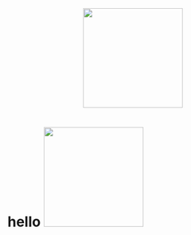 
<div id="header" align="center">
  <img src="https://media.giphy.com/media/MM0Jrc8BHKx3y/giphy.gif" width="200"/>
</div>

<h1>
hello
  <img src="https://media.giphy.com/media/hvRJCLFzcasrR4ia7z/giphy.gif" width="200px"/>
</h1>
<!--
**soncreux/soncreux** is a ✨ _special_ ✨ repository because its `README.md` (this file) appears on your GitHub profile.

Here are some ideas to get you started:

- 🔭 I’m currently working on ...
- 🌱 I’m currently learning ...
- 👯 I’m looking to collaborate on ...
- 🤔 I’m looking for help with ...
- 💬 Ask me about ...
- 📫 How to reach me: ...
- 😄 Pronouns: ...
- ⚡ Fun fact: ...
-->
